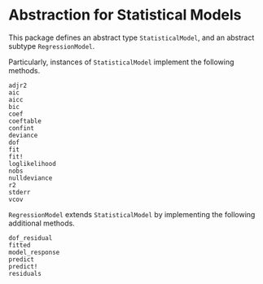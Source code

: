 # Abstraction for Statistical Models

This package defines an abstract type `StatisticalModel`, and an abstract subtype `RegressionModel`.

Particularly, instances of `StatisticalModel` implement the following methods.

```@docs
adjr2
aic
aicc
bic
coef
coeftable
confint
deviance
dof
fit
fit!
loglikelihood
nobs
nulldeviance
r2
stderr
vcov
```

`RegressionModel` extends `StatisticalModel` by implementing the following additional methods.
```@docs
dof_residual
fitted
model_response
predict
predict!
residuals
```
